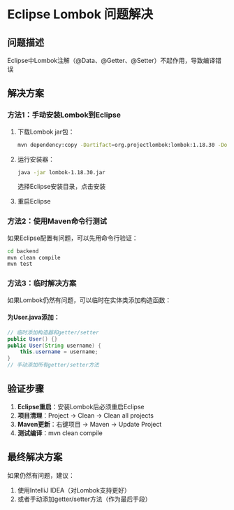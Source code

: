 # Eclipse Lombok 问题解决

## 问题描述
Eclipse中Lombok注解（@Data、@Getter、@Setter）不起作用，导致编译错误

## 解决方案

### 方法1：手动安装Lombok到Eclipse
1. 下载Lombok jar包：
   ```bash
   mvn dependency:copy -Dartifact=org.projectlombok:lombok:1.18.30 -DoutputDirectory=.
   ```

2. 运行安装器：
   ```bash
   java -jar lombok-1.18.30.jar
   ```
   选择Eclipse安装目录，点击安装

3. 重启Eclipse

### 方法2：使用Maven命令行测试
如果Eclipse配置有问题，可以先用命令行验证：
```bash
cd backend
mvn clean compile
mvn test
```

### 方法3：临时解决方案
如果Lombok仍然有问题，可以临时在实体类添加构造函数：

#### 为User.java添加：
```java
// 临时添加构造器和getter/setter
public User() {}
public User(String username) {
    this.username = username;
}
// 手动添加所有getter/setter方法
```

## 验证步骤
1. **Eclipse重启**：安装Lombok后必须重启Eclipse
2. **项目清理**：Project → Clean → Clean all projects
3. **Maven更新**：右键项目 → Maven → Update Project
4. **测试编译**：mvn clean compile

## 最终解决方案
如果仍然有问题，建议：
1. 使用IntelliJ IDEA（对Lombok支持更好）
2. 或者手动添加getter/setter方法（作为最后手段）